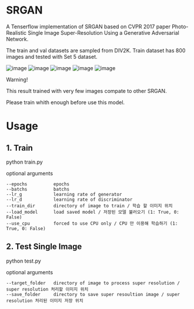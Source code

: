 # SRGAN

A Tenserflow implementation of SRGAN based on CVPR 2017 paper Photo-Realistic Single Image Super-Resolution Using a Generative Adversarial Network.

The train and val datasets are sampled from DIV2K. Train dataset has 800 images and tested with Set 5 dataset.

![image](https://user-images.githubusercontent.com/79778595/210081306-be5392f8-353f-41c6-9d84-a4716b7e21d3.png)
![image](https://user-images.githubusercontent.com/79778595/210081321-e55de866-b0ac-46d9-a66f-72cba553d292.png)
![image](https://user-images.githubusercontent.com/79778595/210081263-6a4c5a45-c629-4d94-9ebd-046d5052582e.png)
![image](https://user-images.githubusercontent.com/79778595/210081281-f3e4e7db-20f7-4d64-af62-6a84ed1203c3.png)
![image](https://user-images.githubusercontent.com/79778595/210081339-a6f30373-37eb-48fa-8447-739e51a0df64.png)

Warning!

This result trained with very few images compate to other SRGAN.

Please train whith enough before use this model.

# Usage

## 1. Train 
python train.py

optional arguments

    --epochs          epochs
    --batchs          batchs
    --lr_g            learning rate of generator
    --lr_d            learning rate of discriminator
    --train_dir       directory of image to train / 학습 할 이미지 위치
    --load_model      load saved model / 저장된 모델 불러오기 (1: True, 0: False)
    --use_cpu         forced to use CPU only / CPU 만 이용해 학습하기 (1: True, 0: False)

## 2. Test Single Image
python test.py

optional arguments

    --target_folder   directory of image to process super resolution / super resolution 처리할 이미지 위치
    --save_folder     directory to save super resoultion image / super resolution 처리된 이미지 저장 위치
